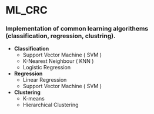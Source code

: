 # ML_CRC
### Implementation of common learning algorithems  (classification, regression, clustring).
- **Classification**
  - Support Vector Machine ( SVM )
  - K-Nearest Neighbour ( KNN )
  - Logistic Regression 
- **Regression**
  - Linear Regression
  - Support Vector Machine ( SVM )
- **Clustering** 
  - K-means
  - Hierarchical Clustering
